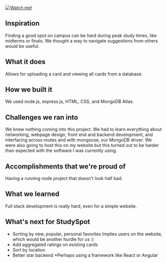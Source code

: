 [![Watch me!](https://img.youtube.com/vi/YOUTUBE_VIDEO_ID_HERE/0.jpg)](https://www.youtube.com/watch?v=pTlkkirqi2M)
## Inspiration
Finding a good spot on campus can be hard during peak study times, like midterms or finals. We thought a way to navigate suggestions from others would be useful.

## What it does
Allows for uploading a card and viewing all cards from a database. 

## How we built it
We used node.js, express.js, HTML, CSS, and MongoDB Atlas. 

## Challenges we ran into
We knew nothing coming into this project. We had to learn everything about networking, webpage design, front end and backend development, and interfacing across routes and with mongoose, our MongoDB driver.
We were also going to host this on my website but this turned out to be harder than expected with the software I was currently using.

## Accomplishments that we're proud of
Having a running node project that doesn't look half bad.

## What we learned
Full stack development is really hard, even for a simple website.

## What's next for StudySpot
* Sorting by new, popular, personal favorites
Implies users on the website, which would be another hurdle for us :)
* Add aggregated ratings on existing cards
* Sort by location
* Better star backend
*Perhaps using a framework like React or Angular
